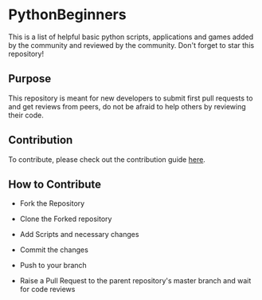# PythonBeginners

This is a list of helpful basic python scripts, applications and games added by the community and reviewed by the community.
Don't forget to star this repository!

## Purpose

This repository is meant for new developers to submit first pull requests to and get reviews from peers, do not be afraid to help others by reviewing their code.

## Contribution

To contribute, please check out the contribution guide [here](CONTRIBUTING.md).
  
## How to Contribute

- Fork the Repository

- Clone the Forked repository

- Add Scripts and necessary changes

- Commit the changes

- Push to your branch

- Raise a Pull Request to the parent repository's master branch and wait for code reviews
